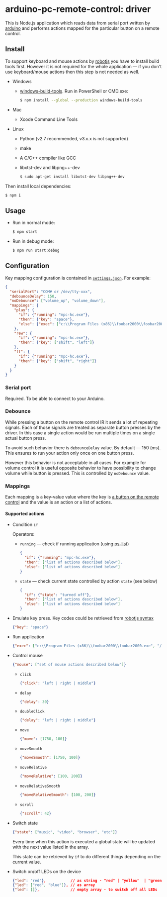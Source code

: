 # arduino-pc-remote-control: driver

This is Node.js application which reads data from serial port written by [arduino]
and performs actions mapped for the particular button on a remote control.

## Install

To support keyboard and mouse actions by [robotjs]
you have to install build tools first. However it is not required for the whole
application &mdash; if you don't use keyboard/mouse actions then this step is not needed as well.

- Windows

  - [windows-build-tools].
    Run in PowerShell or CMD.exe:

    ```bash
    $ npm install --global --production windows-build-tools
    ```

- Mac

  - Xcode Command Line Tools

- Linux

  - Python (v2.7 recommended, v3.x.x is not supported)
  - make
  - A C/C++ compiler like GCC
  - libxtst-dev and libpng++-dev

    ```bash
    $ sudo apt-get install libxtst-dev libpng++-dev
    ```

Then install local dependencies:

```bash
$ npm i
```

## Usage

- Run in normal mode:

  ```bash
  $ npm start
  ```

- Run in debug mode:

  ```bash
  $ npm run start:debug
  ```

## Configuration

Key mapping configuration is contained in [`settings.json`]. For example:

```json
{
  "serialPort": "COM# or /dev/tty-xxx",
  "debounceDelay": 150,
  "noDebounce": ["volume_up", "volume_down"],
  "mappings": {
    "play": {
      "if": {"running": "mpc-hc.exe"},
      "then": {"key": "space"},
      "else": {"exec": ["c:\\Program Files (x86)\\foobar2000\\foobar2000.exe", "/play"]}
    },
    "rew": {
      "if": {"running": "mpc-hc.exe"},
      "then": {"key": ["shift", "left"]}
    },
    "ff": {
      "if": {"running": "mpc-hc.exe"},
      "then": {"key": ["shift", "right"]}
    }
  }
}
```

### Serial port

Required. To be able to connect to your Arduino.

### Debounce

While pressing a button on the remote control IR it sends a lot of repeating signals.
Each of those signals are treated as separate button presses by the driver.
In this case a single action would be run multiple times on a single actual button press.

To avoid such behavior there is `debounceDelay` value. By default &mdash; 150 (ms).
This ensures to run your action only once on one button press.

However this behavior is not acceptable in all cases. For example for volume control it
is useful opposite behavior to have possibility to change volume while button is pressed.
This is controlled by `noDebounce` value.

### Mappings

Each mapping is a key-value value where the key is [a button on the remote control]
and the value is an action or a list of actions.

#### Supported actions

- Condition `if`

  Operators:

  - `running` &mdash; check if running application (using [ps-list])

    ```json
    {
      "if": {"running": "mpc-hc.exe"},
      "then": ["list of actions described below"],
      "else": ["list of actions described below"]
    }
    ```

  - `state` &mdash; check current state controlled by action `state` (see below)

    ```json
    {
      "if": {"state": "turned off"},
      "then": ["list of actions described below"],
      "else": ["list of actions described below"]
    }
    ```

- Emulate key press. Key codes could be retrieved from [robotjs syntax]

  ```json
  {"key": "space"}
  ```

- Run application

  ```json
  {"exec": ["c:\\Program Files (x86)\\foobar2000\\foobar2000.exe", "/play"]}
  ```

- Control mouse

  ```json
  {"mouse": ["set of mouse actions described below"]}
  ```

  - `click`

    ```json
    {"click": "left | right | middle"}
    ```

  - `delay`

    ```json
    {"delay": 30}
    ```

  - `doubleClick`

    ```json
    {"delay": "left | right | middle"}
    ```

  - `move`

    ```json
    {"move": [1750, 100]}
    ```

  - `moveSmooth`

    ```json
    {"moveSmooth": [1750, 100]}
    ```

  - `moveRelative`

    ```json
    {"moveRelative": [100, 200]}
    ```

  - `moveRelativeSmooth`

    ```json
    {"moveRelativeSmooth": [100, 200]}
    ```

  - `scroll`

    ```json
    {"scroll": 42}
    ```

- Switch state

  ```json
  {"state": ["music", "video", "browser", "etc"]}
  ```

  Every time when this action is executed a global state will be updated with the next value listed in the array.

  This state can be retrieved by `if` to do different things depending on the current value.

- Switch on/off LEDs on the device

  ```json
  {"led": "red"},           // as string - "red" | "yellow"  | "green" | "blue"
  {"led": ["red", "blue"]}, // as array
  {"led": []},              // empty array - to switch off all LEDs
  ```

[arduino]: https://github.com/phts/remote-control/tree/master/firmware
[robotjs]: https://www.npmjs.com/package/robotjs
[windows-build-tools]: https://www.npmjs.com/package/windows-build-tools
[`settings.json`]: ./settings.json.example
[ps-list]: https://www.npmjs.com/package/ps-list
[robotjs syntax]: http://robotjs.io/docs/syntax#keys
[a button on the remote control]: ../firmware/libraries/yamaha-ras13/yamaha-ras13.h

